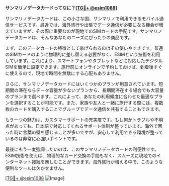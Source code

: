 **サンマリノデータカードってなに？[[TG💪+ @esim1088](https://t.me/s/esim1088)]**

サンマリノデータカードは、この小さな国、サンマリノで利用できるモバイル通信サービスです。最近では、海外旅行や出張でデータ通信が必要になる機会が増えていますが、その際に重要なのが現地でのSIMカードの手配です。サンマリノデータカードは、そんなあなたのニーズにぴったりの商品です。

まず、このデータカードの特徴として挙げられるのはその使いやすさです。普通のSIMカードのように物理的に差し替える必要がなく、ESIMという技術を利用しています。これにより、スマートフォンやタブレットなどに対応したデジタルSIMを簡単に設定できます。旅行前にオンラインで予約しておけば、到着後すぐに使えるので、現地で時間を無駄にする心配もありません。

さらに、サンマリノデータカードにはいくつかのプランが用意されています。短期間の滞在ならデータ容量が少ないプランから、長期間滞在する場合でも大容量のプランまで選べます。これによって、あなたの利用頻度に合わせた最適なプランを選択することが可能です。また、家族や友人と一緒に旅行する際には、複数枚のカードを購入することでグループでデータ通信を共有することもできます。

もう一つの魅力は、カスタマーサポートの充実度です。もし何かトラブルや不明点があっても、日本語で対応してくれるサポート体制が整っています。海外で困った時に言葉の壁を感じることが多いですが、安心して利用できる環境が整っているのは非常に心強いポイントです。

最後にもう一度強調したいのは、このサンマリノデータカードの利便性です。ESIM技術を使えば、物理的なカード交換の手間もなく、スムーズに現地でのインターネット接続を楽しむことができます。海外旅行が増える中で、このような便利なツールは欠かせません。

[[TG💪+ @esim1088](https://t.me/s/esim1088) ![Image](https://i.postimg.cc/Y0z9fWf4/image.png)]